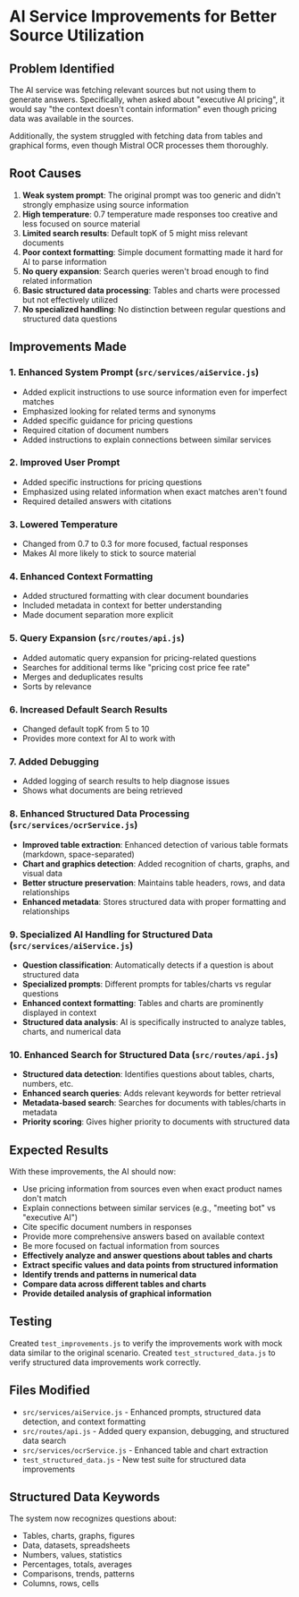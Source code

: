 # AI Service Improvements for Better Source Utilization

## Problem Identified
The AI service was fetching relevant sources but not using them to generate answers. Specifically, when asked about "executive AI pricing", it would say "the context doesn't contain information" even though pricing data was available in the sources.

Additionally, the system struggled with fetching data from tables and graphical forms, even though Mistral OCR processes them thoroughly.

## Root Causes
1. **Weak system prompt**: The original prompt was too generic and didn't strongly emphasize using source information
2. **High temperature**: 0.7 temperature made responses too creative and less focused on source material
3. **Limited search results**: Default topK of 5 might miss relevant documents
4. **Poor context formatting**: Simple document formatting made it hard for AI to parse information
5. **No query expansion**: Search queries weren't broad enough to find related information
6. **Basic structured data processing**: Tables and charts were processed but not effectively utilized
7. **No specialized handling**: No distinction between regular questions and structured data questions

## Improvements Made

### 1. Enhanced System Prompt (`src/services/aiService.js`)
- Added explicit instructions to use source information even for imperfect matches
- Emphasized looking for related terms and synonyms
- Added specific guidance for pricing questions
- Required citation of document numbers
- Added instructions to explain connections between similar services

### 2. Improved User Prompt
- Added specific instructions for pricing questions
- Emphasized using related information when exact matches aren't found
- Required detailed answers with citations

### 3. Lowered Temperature
- Changed from 0.7 to 0.3 for more focused, factual responses
- Makes AI more likely to stick to source material

### 4. Enhanced Context Formatting
- Added structured formatting with clear document boundaries
- Included metadata in context for better understanding
- Made document separation more explicit

### 5. Query Expansion (`src/routes/api.js`)
- Added automatic query expansion for pricing-related questions
- Searches for additional terms like "pricing cost price fee rate"
- Merges and deduplicates results
- Sorts by relevance

### 6. Increased Default Search Results
- Changed default topK from 5 to 10
- Provides more context for AI to work with

### 7. Added Debugging
- Added logging of search results to help diagnose issues
- Shows what documents are being retrieved

### 8. Enhanced Structured Data Processing (`src/services/ocrService.js`)
- **Improved table extraction**: Enhanced detection of various table formats (markdown, space-separated)
- **Chart and graphics detection**: Added recognition of charts, graphs, and visual data
- **Better structure preservation**: Maintains table headers, rows, and data relationships
- **Enhanced metadata**: Stores structured data with proper formatting and relationships

### 9. Specialized AI Handling for Structured Data (`src/services/aiService.js`)
- **Question classification**: Automatically detects if a question is about structured data
- **Specialized prompts**: Different prompts for tables/charts vs regular questions
- **Enhanced context formatting**: Tables and charts are prominently displayed in context
- **Structured data analysis**: AI is specifically instructed to analyze tables, charts, and numerical data

### 10. Enhanced Search for Structured Data (`src/routes/api.js`)
- **Structured data detection**: Identifies questions about tables, charts, numbers, etc.
- **Enhanced search queries**: Adds relevant keywords for better retrieval
- **Metadata-based search**: Searches for documents with tables/charts in metadata
- **Priority scoring**: Gives higher priority to documents with structured data

## Expected Results
With these improvements, the AI should now:
- Use pricing information from sources even when exact product names don't match
- Explain connections between similar services (e.g., "meeting bot" vs "executive AI")
- Cite specific document numbers in responses
- Provide more comprehensive answers based on available context
- Be more focused on factual information from sources
- **Effectively analyze and answer questions about tables and charts**
- **Extract specific values and data points from structured information**
- **Identify trends and patterns in numerical data**
- **Compare data across different tables and charts**
- **Provide detailed analysis of graphical information**

## Testing
Created `test_improvements.js` to verify the improvements work with mock data similar to the original scenario.
Created `test_structured_data.js` to verify structured data improvements work correctly.

## Files Modified
- `src/services/aiService.js` - Enhanced prompts, structured data detection, and context formatting
- `src/routes/api.js` - Added query expansion, debugging, and structured data search
- `src/services/ocrService.js` - Enhanced table and chart extraction
- `test_structured_data.js` - New test suite for structured data improvements

## Structured Data Keywords
The system now recognizes questions about:
- Tables, charts, graphs, figures
- Data, datasets, spreadsheets
- Numbers, values, statistics
- Percentages, totals, averages
- Comparisons, trends, patterns
- Columns, rows, cells 